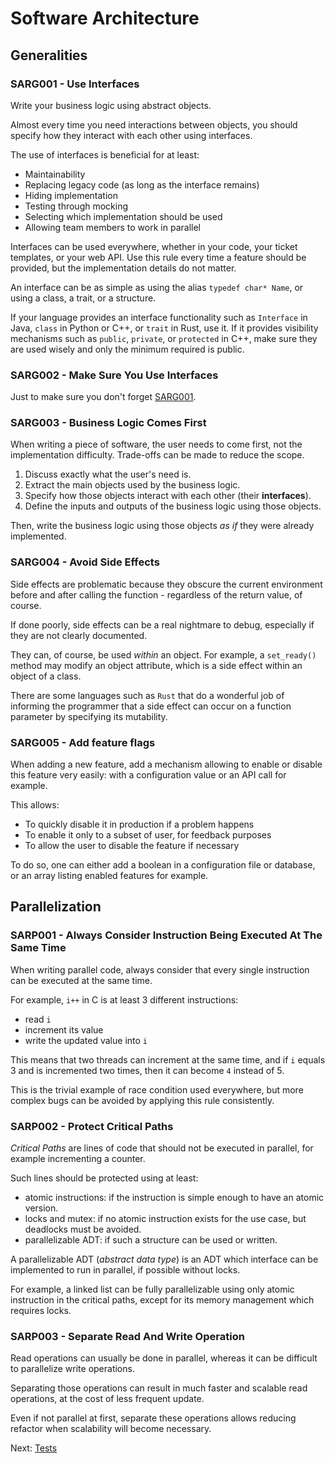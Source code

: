 # Software Architecture

## Generalities

### SARG001 - Use Interfaces

Write your business logic using abstract objects.

Almost every time you need interactions between objects, you should specify how they interact with each other using interfaces.

The use of interfaces is beneficial for at least:

- Maintainability
- Replacing legacy code (as long as the interface remains)
- Hiding implementation
- Testing through mocking
- Selecting which implementation should be used
- Allowing team members to work in parallel

Interfaces can be used everywhere, whether in your code, your ticket templates, or your web API. Use this rule every time a feature should be provided, but the implementation details do not matter.

An interface can be as simple as using the alias `typedef char* Name`, or using a class, a trait, or a structure.

If your language provides an interface functionality such as `Interface` in Java, `class` in Python or C++, or `trait` in Rust, use it.
If it provides visibility mechanisms such as `public`, `private`, or `protected` in C++, make sure they are used wisely and only the minimum required is public.

### SARG002 - Make Sure You Use Interfaces

Just to make sure you don't forget [SARG001](#sarg001---use-interfaces).

### SARG003 - Business Logic Comes First

When writing a piece of software, the user needs to come first, not the implementation difficulty. Trade-offs can be made to reduce the scope.

1. Discuss exactly what the user's need is.
1. Extract the main objects used by the business logic.
1. Specify how those objects interact with each other (their __interfaces__).
1. Define the inputs and outputs of the business logic using those objects.

Then, write the business logic using those objects _as if_ they were already implemented.

### SARG004 - Avoid Side Effects

Side effects are problematic because they obscure the current environment before and after calling the function - regardless of the return value, of course.

If done poorly, side effects can be a real nightmare to debug, especially if they are not clearly documented.

They can, of course, be used _within_ an object. For example, a `set_ready()` method may modify an object attribute, which is a side effect within an object of a class.

There are some languages such as `Rust` that do a wonderful job of informing the programmer that a side effect can occur on a function parameter by specifying its mutability.

### SARG005 - Add feature flags

When adding a new feature, add a mechanism allowing to enable or disable this feature very easily: with a configuration value or an API call for example.

This allows:

- To quickly disable it in production if a problem happens
- To enable it only to a subset of user, for feedback purposes
- To allow the user to disable the feature if necessary

To do so, one can either add a boolean in a configuration file or database, or an array listing enabled features for example.

## Parallelization

### SARP001 - Always Consider Instruction Being Executed At The Same Time

When writing parallel code, always consider that every single instruction can be executed at the same time.

For example, `i++` in C is at least 3 different instructions:

- read `i`
- increment its value
- write the updated value into `i`

This means that two threads can increment at the same time, and if `i` equals 3 and is incremented two times, then it can become `4` instead of 5.

This is the trivial example of race condition used everywhere, but more complex bugs can be avoided by applying this rule consistently.

### SARP002 - Protect Critical Paths

_Critical Paths_ are lines of code that should not be executed in parallel, for example incrementing a counter.

Such lines should be protected using at least:

- atomic instructions: if the instruction is simple enough to have an atomic version.
- locks and mutex: if no atomic instruction exists for the use case, but deadlocks must be avoided.
- parallelizable ADT: if such a structure can be used or written.

A parallelizable ADT (_abstract data type_) is an ADT which interface can be implemented to run in parallel, if possible without locks.

For example, a linked list can be fully parallelizable using only atomic instruction in the critical paths, except for its memory management which requires locks.

### SARP003 - Separate Read And Write Operation

Read operations can usually be done in parallel, whereas it can be difficult to parallelize write operations.

Separating those operations can result in much faster and scalable read operations, at the cost of less frequent update.

Even if not parallel at first, separate these operations allows reducing refactor when scalability will become necessary.

Next: [Tests](./tests.md)
